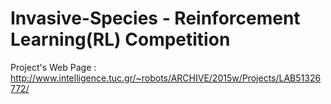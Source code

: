 # Invasive-Species - Reinforcement Learning(RL) Competition 
Project's Web Page : http://www.intelligence.tuc.gr/~robots/ARCHIVE/2015w/Projects/LAB51326772/

